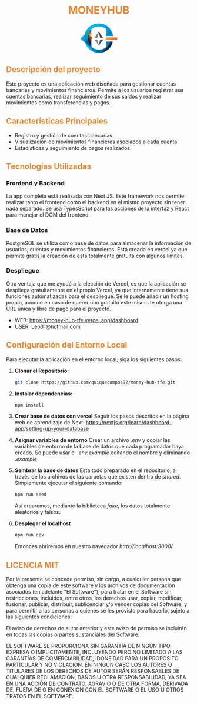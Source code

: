 
<div style="text-align: center">
    <h1><span style="color: #EB8833">MONEYHUB</span></h1>
</div>

<div style="text-align: center;">
  <img src="public/moneyhub.png" alt="Imagen" style="width: 100px; height: 80px;">
</div>

<h2><span style="color: #EB8833">Descripción del proyecto</span></h2>

Este proyecto es una aplicación web diseñada para gestionar cuentas bancarias y movimientos financieros. Permite a los usuarios registrar sus cuentas bancarias, realizar seguimiento de sus saldos y realizar movimientos como transferencias y pagos.

<h2><span style="color: #EB8833">Características Principales</span></h2>

- Registro y gestión de cuentas bancarias.
- Visualización de movimientos financieros asociados a cada cuenta.
- Estadísticas y seguimiento de pagos realizados.

<h2><span style="color: #EB8833">Tecnologías Utilizadas</span></h2>

### Frontend y Backend

La app completa está realizada con Next JS. Este framework nos permite realizar tanto el frontend como el backend en el mismo proyecto sin tener nada separado. Se usa TypesScript para las acciones de la interfaz y React para manejar el DOM del frontend.

### Base de Datos

PostgreSQL se utiliza como base de datos para almacenar la información de usuarios, cuentas y movimientos financieros. Esta creada en vercel ya que permite gratis la creación de esta totalmente gratuita con algunos límites.

### Despliegue

Otra ventaja que me ayudó a la elección de Vercel, es que la aplicación se despliega gratuitamente en el propio Vercel, ya que internamente tiene sus funciones automatizadas para el despliegue. Se le puede añadir un hosting propio, aunque en caso de querer uno gratuito este mismo te otorga una URL única y libre de pago para el proyecto.

- WEB: https://money-hub-tfe.vercel.app/dashboard
- USER: Leo31@hotmail.com

<h2><span style="color: #EB8833">Configuración del Entorno Local</span></h2>

Para ejecutar la aplicación en el entorno local, siga los siguientes pasos:

1. **Clonar el Repositorio:**
   ```bash
   git clone https://github.com/quiquecampos92/money-hub-tfe.git
   ```

2. **Instalar dependencias:**
   ```bash
   npm install
   ```

3. **Crear base de datos con vercel**
   Seguir los pasos descritos en la página web de aprendizaje de Next.
    https://nextjs.org/learn/dashboard-app/setting-up-your-database

4. **Asignar variables de entorno**
   Crear un archivo *.env* y copiar las variables de entorno de la base de datos que cada programador haya creado. Se puede usar el *.env.example* editando el nombre y eliminando *.example*

5. **Sembrar la base de datos**
   Esta todo preparado en el repositorio, a través de los archivos de las carpetas que existen dentro de *shared*.
   Simplemente ejecutar el siguiente comando:
   ```bash
   npm run seed
   ```
   Así crearemos, mediante la biblioteca *fake*, los datos totalmente aleatorios y falsos.

6. **Desplegar el localhost**
   ```bash
   npm run dev
   ```
   Entonces abriremos en nuestro navegador *http://localhost:3000/*

<h2><span style="color: #EB8833">LICENCIA MIT</span></h2>
Por la presente se concede permiso, sin cargo, a cualquier persona que obtenga una copia de este software y los archivos de documentación asociados (en adelante "El Software"), para tratar en el Software sin restricciones, incluidos, entre otros, los derechos usar, copiar, modificar, fusionar, publicar, distribuir, sublicenciar y/o vender copias del Software, y para permitir a las personas a quienes se les provisto para hacerlo, sujeto a las siguientes condiciones:

El aviso de derechos de autor anterior y este aviso de permiso se incluirán en todas las copias o partes sustanciales del Software.

EL SOFTWARE SE PROPORCIONA SIN GARANTÍA DE NINGÚN TIPO, EXPRESA O IMPLÍCITAMENTE, INCLUYENDO PERO NO LIMITADO A LAS GARANTÍAS DE COMERCIABILIDAD, IDONEIDAD PARA UN PROPÓSITO PARTICULAR Y NO VIOLACIÓN. EN NINGÚN CASO LOS AUTORES O TITULARES DE LOS DERECHOS DE AUTOR SERÁN RESPONSABLES DE CUALQUIER RECLAMACIÓN, DAÑOS U OTRA RESPONSABILIDAD, YA SEA EN UNA ACCIÓN DE CONTRATO, AGRAVIO O DE OTRA FORMA, DERIVADA DE, FUERA DE O EN CONEXIÓN CON EL SOFTWARE O EL USO U OTROS TRATOS EN EL SOFTWARE.
